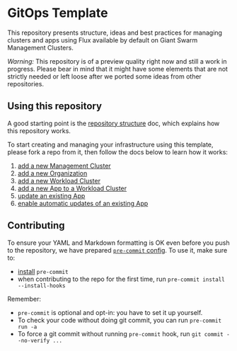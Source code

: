 # GitOps Template

This repository presents structure, ideas and best practices for managing clusters and apps
using Flux available by default on Giant Swarm Management Clusters.

*Warning:* This repository is of a preview quality right now and still a work in progress.
Please bear in mind that it might have some elements that are not strictly needed or left
loose after we ported some ideas from other repositories.

## Using this repository

A good starting point is the
[repository structure](docs/repo_structure.md) doc, which explains how this repository
works.

To start creating and managing your infrastructure using this template, please
fork a repo from it, then follow the docs below to learn how it works:

1. [add a new Management Cluster](./docs/add_mc.md)
1. [add a new Organization](./docs/add_org.md)
1. [add a new Workload Cluster](./docs/add_wc.md)
1. [add a new App to a Workload Cluster](./docs/add_appcr.md)
1. [update an existing App](./docs/update_appcr.md)
1. [enable automatic updates of an existing App](./docs/automatic_updates_appcr.md)

## Contributing

To ensure your YAML and Markdown formatting is OK even before you push to the repository,
we have prepared [`pre-commit` config](.pre-commit-config.yaml). To use it, make sure to:

- [install](https://pre-commit.com/#install) `pre-commit`
- when contributing to the repo for the first time, run `pre-commit install --install-hooks`

Remember:

- `pre-commit` is optional and opt-in: you have to set it up yourself.
- To check your code without doing git commit, you can run `pre-commit run -a`
- To force a git commit without running `pre-commit` hook, run `git commit --no-verify ...`
